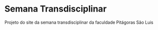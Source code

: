 # Semana Transdisciplinar
Projeto do site da semana transdisciplinar da faculdade Pitágoras São Luis
